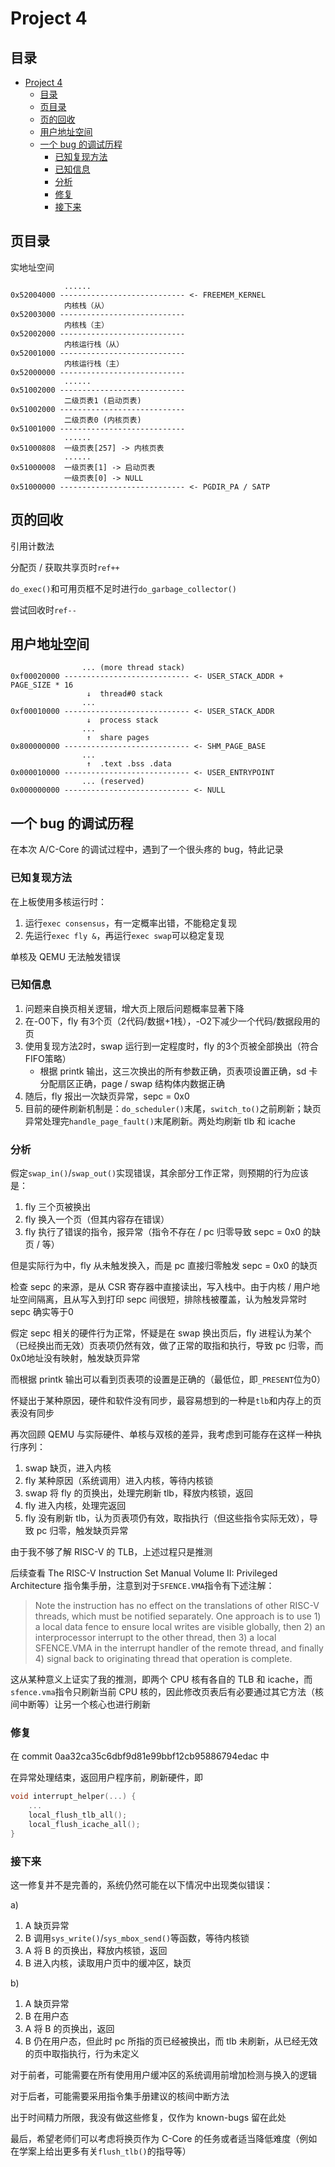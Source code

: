 # Project 4

## 目录
- [Project 4](#project-4)
  - [目录](#目录)
  - [页目录](#页目录)
  - [页的回收](#页的回收)
  - [用户地址空间](#用户地址空间)
  - [一个 bug 的调试历程](#一个-bug-的调试历程)
    - [已知复现方法](#已知复现方法)
    - [已知信息](#已知信息)
    - [分析](#分析)
    - [修复](#修复)
    - [接下来](#接下来)

## 页目录
实地址空间
```
            ......
0x52004000 ---------------------------- <- FREEMEM_KERNEL
            内核栈（从）
0x52003000 ----------------------------
            内核栈（主）
0x52002000 ----------------------------
            内核运行栈（从）
0x52001000 ----------------------------
            内核运行栈（主）
0x52000000 ----------------------------
            ......
0x51002000 ----------------------------
            二级页表1 (启动页表)
0x51002000 ----------------------------
            二级页表0 (内核页表)
0x51001000 ----------------------------
            ......
0x51000808  一级页表[257] -> 内核页表
            ......
0x51000008  一级页表[1] -> 启动页表
            一级页表[0] -> NULL
0x51000000 ---------------------------- <- PGDIR_PA / SATP
```

## 页的回收
引用计数法

分配页 / 获取共享页时`ref++`

`do_exec()`和可用页框不足时进行`do_garbage_collector()`

尝试回收时`ref--`

## 用户地址空间
```
                ... (more thread stack)
0xf00020000 ---------------------------- <- USER_STACK_ADDR + PAGE_SIZE * 16
                 ↓  thread#0 stack
                ...
0xf00010000 ---------------------------- <- USER_STACK_ADDR
                 ↓  process stack
                ...
                 ↑  share pages
0x800000000 ---------------------------- <- SHM_PAGE_BASE
                ...
                 ↑  .text .bss .data
0x000010000 ---------------------------- <- USER_ENTRYPOINT
                ... (reserved)
0x000000000 ---------------------------- <- NULL
```

## 一个 bug 的调试历程
在本次 A/C-Core 的调试过程中，遇到了一个很头疼的 bug，特此记录

### 已知复现方法
在上板使用多核运行时：
1. 运行`exec consensus`，有一定概率出错，不能稳定复现
2. 先运行`exec fly &`，再运行`exec swap`可以稳定复现

单核及 QEMU 无法触发错误

### 已知信息
1. 问题来自换页相关逻辑，增大页上限后问题概率显著下降
2. 在-O0下，fly 有3个页（2代码/数据+1栈），-O2下减少一个代码/数据段用的页
3. 使用复现方法2时，swap 运行到一定程度时，fly 的3个页被全部换出（符合FIFO策略）
   - 根据 printk 输出，这三次换出的所有参数正确，页表项设置正确，sd 卡分配扇区正确，page / swap 结构体内数据正确
4. 随后，fly 报出一次缺页异常，sepc = 0x0
5. 目前的硬件刷新机制是：`do_scheduler()`末尾，`switch_to()`之前刷新；缺页异常处理完`handle_page_fault()`末尾刷新。两处均刷新 tlb 和 icache

### 分析
假定`swap_in()`/`swap_out()`实现错误，其余部分工作正常，则预期的行为应该是：
1. fly 三个页被换出
2. fly 换入一个页（但其内容存在错误）
3. fly 执行了错误的指令，报异常（指令不存在 / pc 归零导致 sepc = 0x0 的缺页 / 等）

但是实际行为中，fly 从未触发换入，而是 pc 直接归零触发 sepc = 0x0 的缺页

检查 sepc 的来源，是从 CSR 寄存器中直接读出，写入栈中。由于内核 / 用户地址空间隔离，且从写入到打印 sepc 间很短，排除栈被覆盖，认为触发异常时 sepc 确实等于0

假定 sepc 相关的硬件行为正常，怀疑是在 swap 换出页后，fly 进程认为某个（已经换出而无效）页表项仍然有效，做了正常的取指和执行，导致 pc 归零，而0x0地址没有映射，触发缺页异常

而根据 printk 输出可以看到页表项的设置是正确的（最低位，即`_PRESENT`位为0）

怀疑出于某种原因，硬件和软件没有同步，最容易想到的一种是`tlb`和内存上的页表没有同步

再次回顾 QEMU 与实际硬件、单核与双核的差异，我考虑到可能存在这样一种执行序列：

1. swap 缺页，进入内核
2. fly 某种原因（系统调用）进入内核，等待内核锁
3. swap 将 fly 的页换出，处理完刷新 tlb，释放内核锁，返回
4. fly 进入内核，处理完返回
5. fly 没有刷新 tlb，认为页表项仍有效，取指执行（但这些指令实际无效），导致 pc 归零，触发缺页异常

由于我不够了解 RISC-V 的 TLB，上述过程只是推测

后续查看 The RISC-V Instruction Set Manual Volume II: Privileged Architecture 指令集手册，注意到对于`SFENCE.VMA`指令有下述注解：

> Note the instruction has no effect on the translations of other RISC-V threads, which must be notified separately. One approach is to use 1) a local data fence to ensure local writes are visible globally, then 2) an interprocessor interrupt to the other thread, then 3) a local SFENCE.VMA in the interrupt handler of the remote thread, and finally 4) signal back to originating thread that operation is complete.

这从某种意义上证实了我的推测，即两个 CPU 核有各自的 TLB 和 icache，而`sfence.vma`指令只刷新当前 CPU 核的，因此修改页表后有必要通过其它方法（核间中断等）让另一个核心也进行刷新

### 修复
在 commit 0aa32ca35c6dbf9d81e99bbf12cb95886794edac 中

在异常处理结束，返回用户程序前，刷新硬件，即

```c
void interrupt_helper(...) {
    ...
    local_flush_tlb_all();
    local_flush_icache_all();
}
```

### 接下来
这一修复并不是完善的，系统仍然可能在以下情况中出现类似错误：

a)
1. A 缺页异常
2. B 调用`sys_write()`/`sys_mbox_send()`等函数，等待内核锁
3. A 将 B 的页换出，释放内核锁，返回
4. B 进入内核，读取用户页中的缓冲区，缺页

b)
1. A 缺页异常
2. B 在用户态
3. A 将 B 的页换出，返回
4. B 仍在用户态，但此时 pc 所指的页已经被换出，而 tlb 未刷新，从已经无效的页中取指执行，行为未定义

对于前者，可能需要在所有使用用户缓冲区的系统调用前增加检测与换入的逻辑

对于后者，可能需要采用指令集手册建议的核间中断方法

出于时间精力所限，我没有做这些修复，仅作为 known-bugs 留在此处

最后，希望老师们可以考虑将换页作为 C-Core 的任务或者适当降低难度（例如在学案上给出更多有关`flush_tlb()`的指导等）
